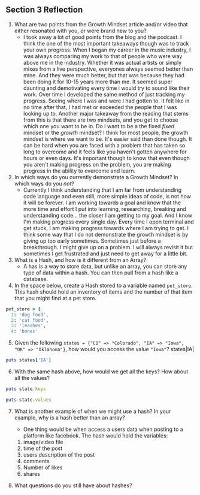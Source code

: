 ## Section 3 Reflection

1. What are two points from the Growth Mindset article and/or video that either resonated with you, or were brand new to you?
    * I took away a lot of good points from the blog and the podcast. I think the one of the most important takeaways though was to track your own progress. When I began my career in the music industry, I was always comparing my work to that of people who were way above me in the industry. Whether it was actual artists or simply mixes from a live perspective, everyones always seemed better than mine. And they were much better, but that was because they had been doing it for 10-15 years more than me. It seemed super daunting and demotivating every time i would try to sound like their work. Over time i developed the same method of just tracking my progress. Seeing where I was and were I had gotten to. It felt like in no time after that, I had met or exceeded the people that I was looking up to. Another major takeaway from the reading that stems from this is that there are two mindsets, and you get to choose which one you want to be in. Do I want to be a the fixed *fixed* mindset or the *growth* mindset? I think for most people, the growth mindset is where we want to be. It's easier said than done though. It can be hard when you are faced with a problem that has taken so long to overcome and it feels like you haven't gotten anywhere for hours or even days. It's important though to know that even though you aren't making progress on the problem, you are making progress in the ability to overcome and learn.
2. In which ways do you currently demonstrate a Growth Mindset? In which ways do you _not_?
    * Currently I think understanding that I am far from understanding code language and even still, more simple ideas of code, is not how it will be forever. I am working towards a goal and know that the more time and effort I put into learning, researching, breaking and understanding code... the closer I am getting to my goal. And I know I'm making progress every single day. Every time I open terminal and get stuck, I am making progress towards where I am trying to get. I think some way that I do not demonstrate the growth mindset is by giving up too early sometimes. Sometimes just before a breakthrough. I might give up on a problem. I will always revisit it but sometimes I get frustrated and just need to get away for a little bit.
3. What is a Hash, and how is it different from an Array?
    * A has is a way to store data, but unlike an array, you can store any type of data within a hash. You can then pull from a hash like a database.
4. In the space below, create a Hash stored to a variable named `pet_store`.  This hash should hold an inventory of items and the number of that item that you might find at a pet store.
```Ruby
pet_store = {
  1: 'dog food',
  2: 'cat food',
  3: 'leashes',
  4: 'bones'
```
5. Given the following `states = {"CO" => "Colorado", "IA" => "Iowa", "OK" => "Oklahoma"}`, how would you access the value `"Iowa"`?
states|IA|
```Ruby
puts states['IA']
```

6. With the same hash above, how would we get all the keys?  How about all the values?
```Ruby
puts state.keys

puts state.values
```
7. What is another example of when we might use a hash?  In your example, why is a hash better than an array?
   * One thing would be when access a users data when posting to a platform like facebook. The hash would hold the variables:
    1. image/video file
    2. time of the post
    3. users description of the post
    4. comments
    5. Number of likes
    6. shares


8. What questions do you still have about hashes?

